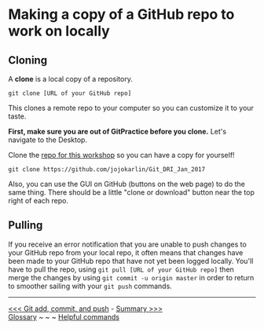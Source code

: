 # Making a copy of a GitHub repo to work on locally
## Cloning

A **clone** is a local copy of a repository.  

`git clone [URL of your GitHub repo]`

This clones a remote repo to your computer so you can customize it to your taste. 

**First, make sure you are out of GitPractice before you clone.** Let's navigate to the Desktop. 

Clone the [repo for this workshop](https://github.com/jojokarlin/Git_DRI_Jan_2017) so you can have a copy for yourself!

`git clone https://github.com/jojokarlin/Git_DRI_Jan_2017`

Also, you can use the GUI on GitHub (buttons on the web page) to do the same thing. There should be a little "clone or download" button near the top right of each repo. 

## Pulling

If you receive an error notification that you are unable to push changes to your GitHub repo from your local repo, it often means that changes have been made to your GitHub repo that have not yet been logged locally. You'll have to pull the repo, using `git pull [URL of your GitHub repo]` then merge the changes by using `git commit -u origin master` in order to return to smoother sailing with your `git push` commands. 

___
[<<< Git add, commit, and push](gitaction.md) - [Summary >>>](summary.md)  
[Glossary](glossary.md) ~ ~ ~ [Helpful commands](helpfulcommands.md)

